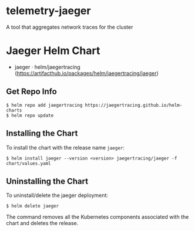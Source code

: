 # telemetry-jaeger

A tool that aggregates network traces for the cluster

# Jaeger Helm Chart

- jaeger · helm/jaegertracing (https://artifacthub.io/packages/helm/jaegertracing/jaeger)

## Get Repo Info

```console
$ helm repo add jaegertracing https://jaegertracing.github.io/helm-charts
$ helm repo update
```

## Installing the Chart

To install the chart with the release name `jaeger`:

```console
$ helm install jaeger --version <version> jaegertracing/jaeger -f chart/values.yaml
```

## Uninstalling the Chart

To uninstall/delete the jaeger deployment:

```console
$ helm delete jaeger
```

The command removes all the Kubernetes components associated with the chart and deletes the release.
